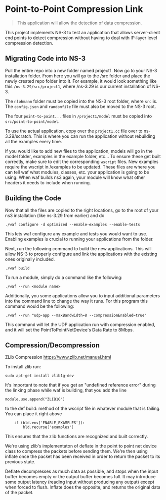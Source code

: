 # Point-to-Point Compression Link
> This application will allow the detection of data compression.

This project implements NS-3 to test an application that allows server-client end points to detect compression without having to deal with IP-layer level compression detection.

## Migrating Code into NS-3

Pull the entire repo into a new folder named project1.  Now go to your NS-3 installation folder. From here you will go to the /src folder and place the newly created repo folder into it. For example, it would look something like this ```/ns-3.29/src/project1```, where /ns-3.29 is our current installation of NS-3.

The ```nlohmann``` folder must be copied into the NS-3 root folder, where ```src``` is. The ```config.json``` and ```randomfile``` file must also be moved to the NS-3 root. 

The four ```point-to-point...``` files in ```/project1/model``` must be copied into ```src/point-to-point/model```.

To use the actual application, copy over the ```project1.cc``` file over to ns-3.29/scratch. This is where you can run the application without rebuilding all the examples every time.

If you would like to add new files to the application, models will go in the model folder, examples in the example folder, etc... To ensure these get built correctly, make sure to edit the corresponding `wscript` files. New examples require the wscript in /examples to be updated. These files are where you can tell waf what modules, classes, etc. your application is going to be using. When waf builds ns3 again, your module will know what other headers it needs to include when running. 

## Building the Code

Now that all the files are copied to the right locations, go to the root of your ns3 installation (like ns-3.29 from earlier) and do


```
./waf configure -d optimized --enable-examples --enable-tests
```

This lets waf configure any example and tests you would want to use. Enabling examples is crucial to running your applications from the folder.

Next, run the following command to build the new applications. This will allow NS-3 to properly configure and link the applications with the existing ones originally included.

```
./waf build
```

To run a module, simply do a command like the following: 

```
./waf --run <module name>
```

Additionally, you some applications allow you to input additional parameters into the command line to change the way it runs. For this program this command would be the following:

```
./waf --run "udp-app --maxBandwidth=8 --compressionEnabled=true"
```

This command  will let the UDP application run with compression enabled, and it will set the PointToPointNetDevice's Data Rate to 8Mbps. 

## Compression/Decompression

ZLib Compression
https://www.zlib.net/manual.html

To install zlib run:
```
sudo apt-get install zlib1g-dev
```
It's important to note that if you get an "undefined reference error" during the linking phase while waf is building, that you add the line 

```
module.use.append("ZLIB1G")
```
to the def build: method of the wscript file in whatever module that is failing.
You can place it right above 
```
    if (bld.env['ENABLE_EXAMPLES']):
        bld.recurse('examples')
```
This ensures that the zlib functions are recognized and built correctly.

We're using zlib's implementaton of deflate in the point to point net device class to compress the packets before sending them. We're then using inflate once the packet has been received in order to return the packet to its previous state.   

Deflate decompresses as much data as possible, and stops when the input buffer becomes empty or the output buffer becomes full. It may introduce some output latency (reading input without producing any output) except when forced to flush. Inflate does the opposite, and returns the original data of the packet.

